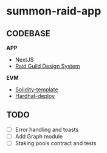 # summon-raid-app

## CODEBASE

**APP**

- NextJS
- [Raid Guild Design System](https://github.com/raid-guild/design-system)

**EVM**

- [Solidity-template](https://github.com/PaulRBerg/solidity-template)
- [Hardhat-deploy](https://github.com/wighawag/hardhat-deploy/tree/master)

## TODO

-[ ] Error handling and toasts
-[ ] Add Graph module
-[ ] Staking pools contract and tests